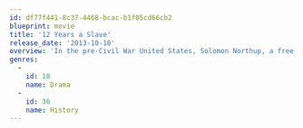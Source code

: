 ```yaml
---
id: df77f441-8c37-4468-bcac-b1f05cd66cb2
blueprint: movie
title: '12 Years a Slave'
release_date: '2013-10-18'
overview: 'In the pre-Civil War United States, Solomon Northup, a free black man from upstate New York, is abducted and sold into slavery. Facing cruelty as well as unexpected kindnesses Solomon struggles not only to stay alive, but to retain his dignity. In the twelfth year of his unforgettable odyssey, Solomon’s chance meeting with a Canadian abolitionist will forever alter his life.'
genres:
  -
    id: 18
    name: Drama
  -
    id: 36
    name: History
---
```

